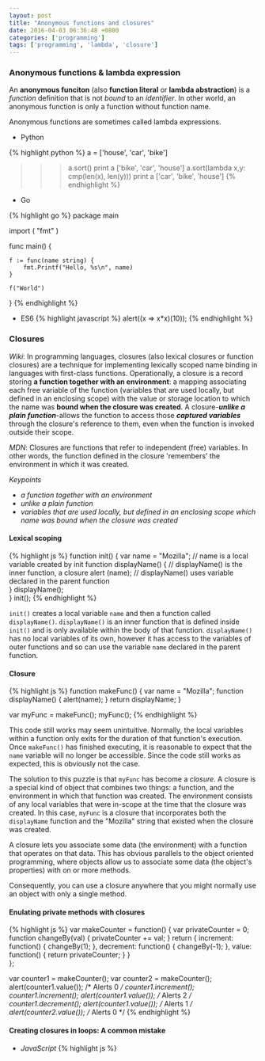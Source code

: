 ```yaml
---
layout: post
title: "Anonymous functions and closures"
date: 2016-04-03 06:36:48 +0800
categories: ['programming']
tags: ['programming', 'lambda', 'closure']
---
```


### Anonymous functions & lambda expression

An **anonymous funciton** (also **function literal** or **lambda abstraction**) is a *function* definition that is not *bound* to an *identifier*. In other world, an anonymous function is only a function without function name.

Anonymous functions are sometimes called lambda expressions.

* Python

{% highlight python %}
a = ['house', 'car', 'bike']
>>> a.sort()
>>> print a
['bike', 'car', 'house']
>>> a.sort(lambda x,y: cmp(len(x), len(y)))
>>> print a
['car', 'bike', 'house']
{% endhighlight %}

* Go

{% highlight go %}
package main

import (
    "fmt"
)

func main() {

    f := func(name string) {
        fmt.Printf("Hello, %s\n", name)
    }

    f("World")
}
{% endhighlight %}

* ES6
{% highlight javascript %}
alert((x => x*x)(10));
{% endhighlight %}

### Closures

*Wiki*: In programming languages, closures (also lexical closures or function closures) are a technique for implementing lexically scoped name binding in languages with first-class functions. Operationally, a closure is a record storing **a function together with an environment**: a mapping associating each free variable of the function (variables that are used locally, but defined in an enclosing scope) with the value or storage location to which the name was **bound when the closure was created**. A closure-***unlike a plain function***-allows the function to access those ***captured variables*** through the closure's reference to them, even when the function is invoked outside their scope.

*MDN*: Closures are functions that refer to independent (free) variables. In other words, the function defined in the closure 'remembers' the environment in which it was created.

*Keypoints*

* *a function together with an environment*
* *unlike a plain function*
* *variables that are used locally, but defined in an enclosing scope which name was bound when the closure was created*

#### Lexical scoping

{% highlight js %}
function init() {
    var name = "Mozilla"; // name is a local variable created by init
    function displayName() { // displayName() is the inner function, a closure
        alert (name); // displayName() uses variable declared in the parent function    
    }
    displayName();    
}
init();
{% endhighlight %}

`init()` creates a local variable `name` and then a function called `displayName()`. `displayName()` is an inner function that is defined inside `init()` and is only available within the body of that function. `displayName()` has no local variables of its own, however it has access to the variables of outer functions and so can use the variable `name` declared in the parent function.

#### Closure
{% highlight js %}
function makeFunc() {
  var name = "Mozilla";
  function displayName() {
    alert(name);
  }
  return displayName;
}

var myFunc = makeFunc();
myFunc();
{% endhighlight %}

This code still works may seem unintuitive. Normally, the local variables within a function only exits for the duration of that function's execution. Once `makeFunc()` has finished executing, it is reasonable to expect that the `name` variable will no longer be accessible. Since the code still works as expected, this is obviously not the case.


The solution to this puzzle is that `myFunc` has become a *closure*. A closure is a special kind of object that combines two things: a function, and the environment in which that function was created. The environment consists of any local variables that were in-scope at the time that the closure was created. In this case, `myFunc` is a closure that incorporates both the `displayName` function and the "Mozilla" string that existed when the closure was created.

A closure lets you associate some data (the environment) with a function that operates on that data. This has obvious parallels to the object oriented programming, where objects allow us to associate some data (the object's properties) with on or more methods.

Consequently, you can use a closure anywhere that you might normally use an object with only a single method.

#### Enulating private methods with closures

{% highlight js %}
var makeCounter = function() {
  var privateCounter = 0;
  function changeBy(val) {
    privateCounter += val;
  }
  return {
    increment: function() {
      changeBy(1);
    },
    decrement: function() {
      changeBy(-1);
    },
    value: function() {
      return privateCounter;
    }
  }  
};

var counter1 = makeCounter();
var counter2 = makeCounter();
alert(counter1.value()); /* Alerts 0 */
counter1.increment();
counter1.increment();
alert(counter1.value()); /* Alerts 2 */
counter1.decrement();
alert(counter1.value()); /* Alerts 1 */
alert(counter2.value()); /* Alerts 0 */
{% endhighlight %}

#### Creating closures in loops: A common mistake

* *JavaScript*
{% highlight js %}
<!DOCTYPE html>
<html>
<head>
    <title>Closures</title>
    <meta charset="utf-8">
    <script type="text/javascript">
        window.onload = function() {
            var lists = document.getElementsByTagName("li");
            
            for(var i = 0; i < lists.length; i++) {
                // Three closures have been created, but each one shares the same single environment.
                // By the time the onclick callbacks are executed, the loop has run its course
                // and the i variable (shared by all the closures) has been left pointing to the last with a value 2.
                lists[i].onclick = function(){
                    alert(i); // not work as expected.
                };
            }
            
            // solution 1
            // for(var i = 0; i < lists.length; i++) {
            //     var f = function(j) {
            //         lists[j].onclick = function(){
            //             alert(j);
            //         };
            //     }(i);
            // }
            
            // solution 2
            // for(var i = 0; i < lists.length; i++) {
            //     var f = function() {
            //         var j = i;
            //         lists[j].onclick = function(){
            //             alert(j);
            //         };
            //     }();
            // }
        };
    </script>
</head>
<body>
<ul>
    <li>0</li>
    <li>1</li>
    <li>2</li>
</ul>
</body>
</html>
{% endhighlight %}

* *golang*

{%highlight go %}
func Serve(queue chan *Request) {
    for req := range queue {
        sem <- 1
        go func() {
            process(req) // Buggy; see explanation below.
            <-sem
        }()
    }
}
{% endhighlight %}

The bug is that in a Go *for loop*, *the loop variable is reused for each iteration*, so the `req` variable is shared across all goroutines.

Here's one way to do that, passing the value of `req` as an argument to the *closure* in the goroutine:

{% highlight go %}
func Serve(queue chan *Request) {
    for req := range queue {
        sem <- 1
        go func(req *Request) {
            process(req)
            <-sem
        }(req)
    }
}
{% endhighlight %}

Another solution is just to create a new variable with the same name, as the belows:
{% highlight go %}
Serve(queue chan *Request) {
    for req := range queue {
        req := req // Create new instance of req for the goroutine.
        sem <- 1
        go func() {
            process(req)
            <-sem
        }()
    }
}
{% endhighlight %}

#### Performance considerations

It is unwise to unnecessarily create functions within other function if closures are not needed for a particular task, as it will negatively affect script performance both in terms of processing speed and memory consumption.

#### Implementation and theory

Closures are typically implemented with a special data structure that contains a pointer to the function code, plus a representation of the function's lexical environment (i.e., the set of available variables) at the time when the closure was created. The referencing environment binds the non-local names to the corresponding variables in the lexical environment at the time the closure is created, additionally extending their lifetime to at least as long as the lifetime of the closure itself. When the closure is entered at a later time, possibly with a different lexical environment, the function is executed with its non-local variables referring to the ones captured by the closure, not the current environment.

* * *

#### References

* [Closures](https://developer.mozilla.org/en/docs/Web/JavaScript/Closures)
* [Closure (computer programming)](https://en.wikipedia.org/wiki/Closure_%28computer_programming%29)
* [Lambda calculus](https://en.wikipedia.org/wiki/Lambda_calculus)
* [Anonymous function](https://en.wikipedia.org/wiki/Anonymous_function)
* [Functional programming](https://en.wikipedia.org/wiki/Functional_programming)
* [Subroutine](https://en.wikipedia.org/wiki/Subroutine)
* [What is the difference between a 'closure' and a 'lambda'?](http://stackoverflow.com/questions/220658/what-is-the-difference-between-a-closure-and-a-lambda)
* [Effective Go](https://golang.org/doc/effective_go.html)
* [JavaScript closure inside loops – simple practical example](http://stackoverflow.com/questions/750486/javascript-closure-inside-loops-simple-practical-example)
